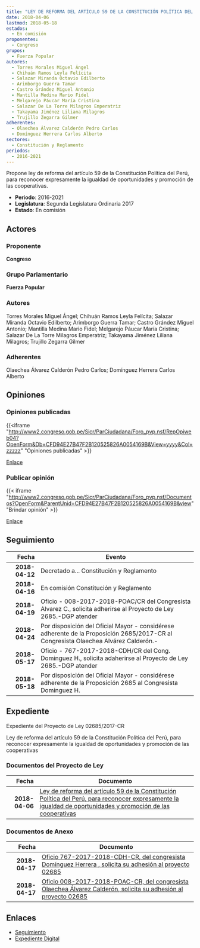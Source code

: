 ```yaml
---
title: "LEY DE REFORMA DEL ARTÍCULO 59 DE LA CONSTITUCIÓN POLÍTICA DEL PERÚ, PARA RECONOCER EXPRESAMENTE LA IGUALDAD DE OPORTUNIDADES Y PROMOCIÓN DE LAS COOPERATIVAS"
date: 2018-04-06
lastmod: 2018-05-18
estados: 
  - En comisión
proponentes: 
  - Congreso
grupos: 
  - Fuerza Popular
autores: 
  - Torres Morales Miguel Ángel
  - Chihuán Ramos Leyla Felícita
  - Salazar Miranda Octavio Edilberto
  - Arimborgo Guerra Tamar
  - Castro Grández Miguel Antonio
  - Mantilla Medina Mario Fidel
  - Melgarejo Páucar María Cristina
  - Salazar De La Torre Milagros Emperatriz
  - Takayama Jiménez Liliana Milagros
  - Trujillo Zegarra Gilmer
adherentes: 
  - Olaechea Álvarez Calderón Pedro Carlos
  - Domínguez Herrera Carlos Alberto
sectores: 
  - Constitución y Reglamento
periodos: 
  - 2016-2021
---
```


Propone ley de reforma del artículo 59 de la Constitución Política del Perú, para reconocer expresamente la igualdad de oportunidades y promoción de las cooperativas.

- **Periodo**: 2016-2021
- **Legislatura**: Segunda Legislatura Ordinaria 2017
- **Estado**: En comisión

## Actores

### Proponente

**Congreso**

### Grupo Parlamentario

**Fuerza Popular**

### Autores

Torres Morales Miguel Ángel; Chihuán Ramos Leyla Felícita; Salazar Miranda Octavio Edilberto; Arimborgo Guerra Tamar; Castro Grández Miguel Antonio; Mantilla Medina Mario Fidel; Melgarejo Páucar María Cristina; Salazar De La Torre Milagros Emperatriz; Takayama Jiménez Liliana Milagros; Trujillo Zegarra Gilmer

### Adherentes

Olaechea Álvarez Calderón Pedro Carlos; Domínguez Herrera Carlos Alberto


## Opiniones

### Opiniones publicadas

{{<iframe "http://www2.congreso.gob.pe/Sicr/ParCiudadana/Foro_pvp.nsf/RepOpiweb04?OpenForm&Db=CFD94E27B47F2B120525826A0054169B&View=yyyy&Col=zzzzz" "Opiniones publicadas" >}}

[Enlace](http://www2.congreso.gob.pe/Sicr/ParCiudadana/Foro_pvp.nsf/RepOpiweb04?OpenForm&Db=CFD94E27B47F2B120525826A0054169B&View=yyyy&Col=zzzzz)
### Publicar opinión

{{< iframe "http://www2.congreso.gob.pe/Sicr/ParCiudadana/Foro_pvp.nsf/Documentos?OpenForm&ParentUnid=CFD94E27B47F2B120525826A0054169B&view" "Brindar opinión" >}}

[Enlace](http://www2.congreso.gob.pe/Sicr/ParCiudadana/Foro_pvp.nsf/Documentos?OpenForm&ParentUnid=CFD94E27B47F2B120525826A0054169B&view)

## Seguimiento

| Fecha | Evento |
|------:|--------|
| **2018-04-12** | Decretado a... Constitución y Reglamento|
| **2018-04-16** | En comisión Constitución y Reglamento|
| **2018-04-19** | Oficio - 008-2017-2018-POAC/CR del Congresista Alvarez C., solicita adherirse al Proyecto de Ley 2685.-DGP atender|
| **2018-04-24** | Por disposición del Oficial Mayor - considérese adherente de la Proposición 2685/2017-CR al Congresista Olaechea Alvárez Calderón.-|
| **2018-05-17** | Oficio - 767-2017-2018-CDH/CR del Cong. Dominguez H., solicita adaherirse al Proyecto de Ley 2685.-DGP atender|
| **2018-05-18** | Por disposición del Oficial Mayor - considérese adherente de la Proposición 2685 al Congresista Dominguez H.|


## Expediente

Expediente del Proyecto de Ley 02685/2017-CR

Ley de reforma del artículo 59 de la Constitución Política del Perú, para reconocer expresamente la igualdad de oportunidades y promoción de las cooperativas


### Documentos del Proyecto de Ley

| Fecha | Documento |
|------:|--------|
| **2018-04-06** | [Ley de reforma del artículo 59 de la Constitución Política del Perú, para reconocer expresamente la igualdad de oportunidades y promoción de las cooperativas](http://www.leyes.congreso.gob.pe/Documentos/2016_2021/Proyectos_de_Ley_y_de_Resoluciones_Legislativas/PL0268520180406..pdf) |

### Documentos de Anexo

| Fecha | Documento |
|------:|--------|
| **2018-04-17** | [Oficio 767-2017-2018-CDH-CR, del congresista Domínguez Herrera , solicita su adhesión al proyecto 02685](http://www.leyes.congreso.gob.pe/Documentos/2016_2021/Adhesiones/Proyectos_de_Ley/OFICIO-767-2017-2018-CDH-CR.pdf) |
| **2018-04-17** | [Oficio 008-2017-2018-POAC-CR, del congresista Olaechea Álvarez Calderón, solicita su adhesión al proyecto 02685](http://www.leyes.congreso.gob.pe/Documentos/2016_2021/Adhesiones/Proyectos_de_Ley/OFICIO-008-2017-2018-POAC-CR.pdf) |

## Enlaces 

- [Seguimiento](http://www2.congreso.gob.pehttp://www2.congreso.gob.pe/Sicr/TraDocEstProc/CLProLey2016.nsf/f7fff46988ca05b1052578e100829cc7/4f836fb7683fefea05258267007eb602?OpenDocument)
- [Expediente Digital](http://www2.congreso.gob.pehttp://www2.congreso.gob.pe/Sicr/TraDocEstProc/CLProLey2016.nsf/f7fff46988ca05b1052578e100829cc7/4f836fb7683fefea05258267007eb602?OpenDocument&Click=05257FB7005EB655.eb71d0cf91d8294e05256cdf006b5706/$Body/0.1C6C)
